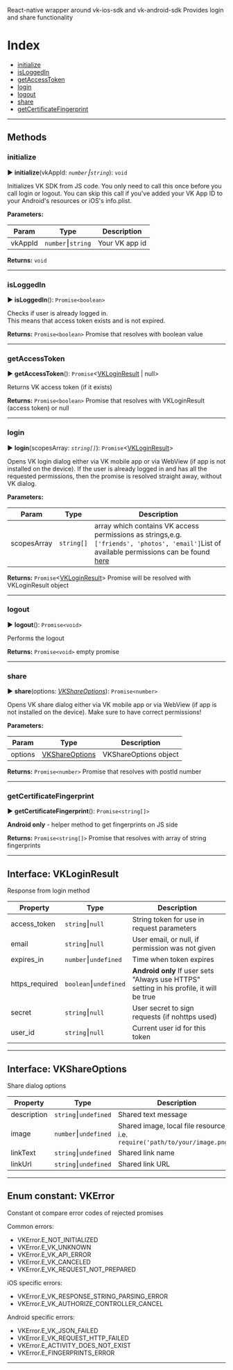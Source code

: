 React-native wrapper around vk-ios-sdk and vk-android-sdk Provides login and share functionality

# Index

* [initialize](#initialize)
* [isLoggedIn](#isloggedin)
* [getAccessToken](#getAccessToken)
* [login](#login)
* [logout](#logout)
* [share](#share)
* [getCertificateFingerprint](#getcertificatefingerprint)

---
## Methods

### initialize

► **initialize**(vkAppId: *`number`⎮`string`*): `void`

Initializes VK SDK from JS code. You only need to call this once before you call login or logout. You can skip this call if you've added your VK App ID to your Android's resources or iOS's info.plist.

**Parameters:**

| Param | Type | Description |
| ------ | ------ | ------ |
| vkAppId | `number`⎮`string`   |  Your VK app id |

**Returns:** `void`

___

### isLoggedIn

► **isLoggedIn**(): `Promise<boolean>`

Checks if user is already logged in.  
This means that access token exists and is not expired.

**Returns:** `Promise<boolean>`
Promise that resolves with boolean value

___

### getAccessToken

► **getAccessToken**(): `Promise`<[VKLoginResult](#interface-vkloginresult) | null>

Returns VK access token (if it exists)

**Returns:** `Promise<boolean>`
Promise that resolves with VKLoginResult (access token) or null

___

### login

► **login**(scopesArray: *`string[]`*): `Promise`<[VKLoginResult](#interface-vkloginresult)>

Opens VK login dialog either via VK mobile app or via WebView (if app is not installed on the device). If the user is already logged in and has all the requested permissions, then the promise is resolved straight away, without VK dialog.

**Parameters:**

| Param | Type | Description |
| ------ | ------ | ------ |
| scopesArray | `string[]`   |  array which contains VK access permissions as strings,e.g. `['friends', 'photos', 'email']`List of available permissions can be found [here](https://new.vk.com/dev/permissions) |

**Returns:** `Promise`<[VKLoginResult](#interface-vkloginresult)>
Promise will be resolved with VKLoginResult object

___

### logout

► **logout**(): `Promise<void>`

Performs the logout

**Returns:** `Promise<void>`
empty promise

___

### share

► **share**(options: *[VKShareOptions](#interface-vkshareoptions)*): `Promise<number>`

Opens VK share dialog either via VK mobile app or via WebView (if app is not installed on the device). Make sure to have correct permissions!

**Parameters:**

| Param | Type | Description |
| ------ | ------ | ------ |
| options | [VKShareOptions](#interface-vkshareoptions)   |  VKShareOptions object |

**Returns:** `Promise<number>`
Promise that resolves with postId number

___

### getCertificateFingerprint

► **getCertificateFingerprint**(): `Promise<string[]>`

**Android only** - helper method to get fingerprints on JS side

**Returns:** `Promise<string[]>`
Promise that resolves with array of string fingerprints

___

## Interface: VKLoginResult

Response from login method

| Property | Type | Description |
| ------ | ------ | ------ |
| access_token | `string`⎮`null`   |  String token for use in request parameters |
| email | `string`⎮`null`   |  User email, or null, if permission was not given |
| expires_in | `number`⎮`undefined`   |  Time when token expires |
| https_required | `boolean`⎮`undefined`   |  **Android only** If user sets "Always use HTTPS" setting in his profile, it will be true |
| secret | `string`⎮`null`   |  User secret to sign requests (if nohttps used)  |
| user_id | `string`⎮`null`   |  Current user id for this token  |

___

## Interface: VKShareOptions

Share dialog options

| Property | Type | Description |
| ------ | ------ | ------ |
| description | `string`⎮`undefined`   |  Shared text message |
| image | `number`⎮`undefined`   |  Shared image, local file resource, i.e. `require('path/to/your/image.png')` |
| linkText | `string`⎮`undefined`   |  Shared link name |
| linkUrl | `string`⎮`undefined`   |  Shared link URL |

___

## Enum constant: VKError

Constant ot compare error codes of rejected promises

Common errors:

- VKError.E_NOT_INITIALIZED
- VKError.E_VK_UNKNOWN
- VKError.E_VK_API_ERROR
- VKError.E_VK_CANCELED
- VKError.E_VK_REQUEST_NOT_PREPARED

iOS specific errors:

- VKError.E_VK_RESPONSE_STRING_PARSING_ERROR
- VKError.E_VK_AUTHORIZE_CONTROLLER_CANCEL

Android specific errors:

- VKError.E_VK_JSON_FAILED
- VKError.E_VK_REQUEST_HTTP_FAILED
- VKError.E_ACTIVITY_DOES_NOT_EXIST
- VKError.E_FINGERPRINTS_ERROR

___
